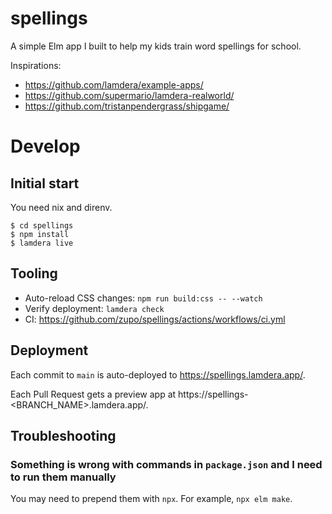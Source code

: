 # spellings

A simple Elm app I built to help my kids train word spellings for school.

Inspirations:
* https://github.com/lamdera/example-apps/
* https://github.com/supermario/lamdera-realworld/
* https://github.com/tristanpendergrass/shipgame/


# Develop

## Initial start

You need nix and direnv.

```console
$ cd spellings
$ npm install
$ lamdera live
```

## Tooling

* Auto-reload CSS changes: `npm run build:css -- --watch`
* Verify deployment: `lamdera check`
* CI: https://github.com/zupo/spellings/actions/workflows/ci.yml

## Deployment

Each commit to `main` is auto-deployed to https://spellings.lamdera.app/.

Each Pull Request gets a preview app at https://spellings-<BRANCH_NAME>.lamdera.app/.


## Troubleshooting


### Something is wrong with commands in `package.json` and I need to run them manually

You may need to prepend them with `npx`. For example, `npx elm make`.
